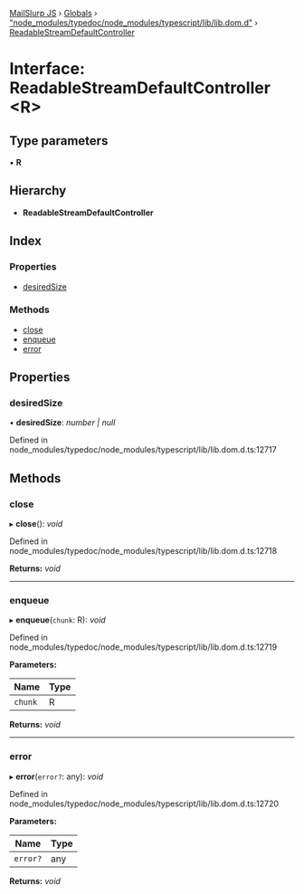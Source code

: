 [MailSlurp JS](../README.md) › [Globals](../globals.md) › ["node_modules/typedoc/node_modules/typescript/lib/lib.dom.d"](../modules/_node_modules_typedoc_node_modules_typescript_lib_lib_dom_d_.md) › [ReadableStreamDefaultController](_node_modules_typedoc_node_modules_typescript_lib_lib_dom_d_.readablestreamdefaultcontroller.md)

# Interface: ReadableStreamDefaultController <**R**>

## Type parameters

▪ **R**

## Hierarchy

* **ReadableStreamDefaultController**

## Index

### Properties

* [desiredSize](_node_modules_typedoc_node_modules_typescript_lib_lib_dom_d_.readablestreamdefaultcontroller.md#desiredsize)

### Methods

* [close](_node_modules_typedoc_node_modules_typescript_lib_lib_dom_d_.readablestreamdefaultcontroller.md#close)
* [enqueue](_node_modules_typedoc_node_modules_typescript_lib_lib_dom_d_.readablestreamdefaultcontroller.md#enqueue)
* [error](_node_modules_typedoc_node_modules_typescript_lib_lib_dom_d_.readablestreamdefaultcontroller.md#error)

## Properties

###  desiredSize

• **desiredSize**: *number | null*

Defined in node_modules/typedoc/node_modules/typescript/lib/lib.dom.d.ts:12717

## Methods

###  close

▸ **close**(): *void*

Defined in node_modules/typedoc/node_modules/typescript/lib/lib.dom.d.ts:12718

**Returns:** *void*

___

###  enqueue

▸ **enqueue**(`chunk`: R): *void*

Defined in node_modules/typedoc/node_modules/typescript/lib/lib.dom.d.ts:12719

**Parameters:**

Name | Type |
------ | ------ |
`chunk` | R |

**Returns:** *void*

___

###  error

▸ **error**(`error?`: any): *void*

Defined in node_modules/typedoc/node_modules/typescript/lib/lib.dom.d.ts:12720

**Parameters:**

Name | Type |
------ | ------ |
`error?` | any |

**Returns:** *void*
